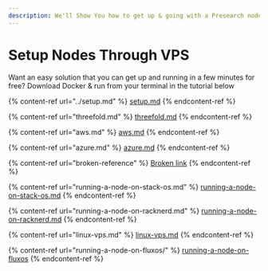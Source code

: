 ```yaml
---
description: We'll Show You how to get up & going with a Presearch node
---
```


# Setup Nodes Through VPS

Want an easy solution that you can get up and running in a few minutes for free? Download Docker & run from your terminal in the tutorial below

{% content-ref url="../setup.md" %}
[setup.md](../setup.md)
{% endcontent-ref %}

{% content-ref url="threefold.md" %}
[threefold.md](threefold.md)
{% endcontent-ref %}

{% content-ref url="aws.md" %}
[aws.md](aws.md)
{% endcontent-ref %}

{% content-ref url="azure.md" %}
[azure.md](azure.md)
{% endcontent-ref %}

{% content-ref url="broken-reference" %}
[Broken link](broken-reference)
{% endcontent-ref %}

{% content-ref url="running-a-node-on-stack-os.md" %}
[running-a-node-on-stack-os.md](running-a-node-on-stack-os.md)
{% endcontent-ref %}

{% content-ref url="running-a-node-on-racknerd.md" %}
[running-a-node-on-racknerd.md](running-a-node-on-racknerd.md)
{% endcontent-ref %}

{% content-ref url="linux-vps.md" %}
[linux-vps.md](linux-vps.md)
{% endcontent-ref %}

{% content-ref url="running-a-node-on-fluxos/" %}
[running-a-node-on-fluxos](running-a-node-on-fluxos/)
{% endcontent-ref %}
